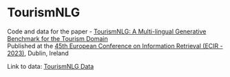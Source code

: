# TourismNLG
Code and data for the paper - [TourismNLG: A Multi-lingual Generative Benchmark for the Tourism Domain](https://link.springer.com/chapter/10.1007/978-3-031-28244-7_10)  
Published at the [45th European Conference on Information Retrieval (ECIR - 2023)](https://ecir2023.org/), Dublin, Ireland

Link to data: [TourismNLG Data](https://drive.google.com/file/d/1tux19cLoXc1gz9Jwj9VebXmoRvF9MF6B/)
